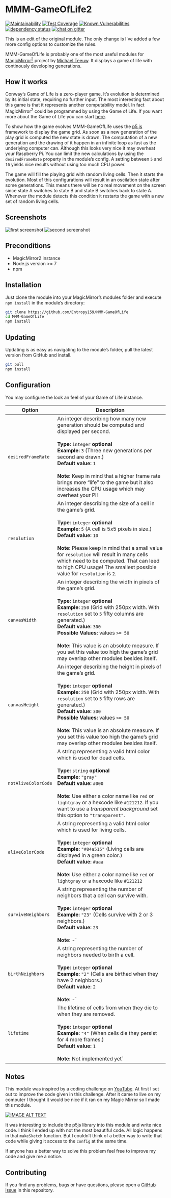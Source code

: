 # MMM-GameOfLife2

[![Maintainability](https://api.codeclimate.com/v1/badges/35bd2bb135cce603299d/maintainability)](https://codeclimate.com/github/raywo/MMM-GameOfLife/maintainability)
[![Test Coverage](https://api.codeclimate.com/v1/badges/35bd2bb135cce603299d/test_coverage)](https://codeclimate.com/github/raywo/MMM-GameOfLife/test_coverage)
[![Known Vulnerabilities](https://snyk.io/test/github/raywo/mmm-GameOfLife/badge.svg?targetFile=package.json)](https://snyk.io/test/github/raywo/mmm-GameOfLife?targetFile=package.json)
[![dependency status](https://david-dm.org/raywo/MMM-GameOfLife.svg)](https://david-dm.org/raywo/MMM-GameOfLife)
[![chat on gitter](https://badges.gitter.im/raywo.svg)](https://gitter.im/raywo)

This is an edit of the original module. The only change is I've added a few more config options to customize the rules.

MMM-GameOfLife is probably one of the most useful modules for [MagicMirror<sup>2</sup>](https://github.com/MichMich/MagicMirror) project by [Michael Teeuw](https://github.com/MichMich). It displays a game of life with continously developing generations.

## How it works

Conway’s Game of Life is a zero-player game. It’s evolution is determined by its initial state, requiring no further input. The most interesting fact about this game is that it represents another computability model. In fact MagicMirror<sup>2</sup> could be programmed by using the Game of Life. If you want more about the Game of Life you can start [here](https://en.wikipedia.org/wiki/Conway%27s_Game_of_Life).

To show how the game evolves MMM-GameOfLife uses the [p5.js](https://p5js.org) framework to display the game grid. As soon as a new generation of the play grid is computed the new state is drawn. The computation of a new generation and the drawing of it happen in an infinite loop as fast as the underlying computer can. Although this looks very nice it may overheat your Raspberry Pi. You can limit the new calculations by using the `desiredFrameRate` property in the module’s config. A setting between `5` and `10` yields nice results without using too much CPU power.

The game will fill the playing grid with random living cells. Then it starts the evolution. Most of this configurations will result in an oscilation state after some generations. This means there will be no real movement on the screen since state A switches to state B and state B switches back to state A. Whenever the module detects this condition it restarts the game with a new set of random living cells.


## Screenshots

![first screenshot](img/screenshot_1.png) ![second screenshot](img/screenshot_2.png) 


## Preconditions

* MagicMirror2 instance
* Node.js version >= 7
* npm


## Installation

Just clone the module into your MagicMirror’s modules folder and execute `npm install` in the module’s directory:

```bash
git clone https://github.com/Entropy159/MMM-GameOfLife
cd MMM-GameOfLife
npm install
```

## Updating

Updating is as easy as navigating to the module’s folder, pull the latest version from GitHub and install.

```bash
git pull
npm install
```


## Configuration

You may configure the look an feel of your Game of Life instance.

| Option | Description |
| ------ | ----------- |
| `desiredFrameRate` | An integer describing how many new generation should be computed and displayed per second. <br><br>**Type:** `integer` **optional** <br>**Example:** `3` (Three new generations per second are drawn.)<br>**Default value:** `1` <br><br>**Note:** Keep in mind that a higher frame rate brings more “life” to the game but it also increases the CPU usage which may overheat your Pi! |
| `resolution` | An integer describing the size of a cell in the game’s grid. <br><br>**Type:** `integer` **optional** <br>**Example:** `5` (A cell is 5x5 pixels in size.)<br>**Default value:** `10` <br><br>**Note:** Please keep in mind that a small value for `resolution` will result in many cells which need to be computed. That can leed to high CPU usage! The smallest possible value for `resolution` is `2`. |
| `canvasWidth` | An integer describing the width in pixels of the game’s grid. <br><br>**Type:** `integer` **optional** <br>**Example:** `250` (Grid with 250px width. With `resolution` set to `5` fifty columns are generated.)<br>**Default value:** `300`<br>**Possible  Values:** values `>= 50` <br><br>**Note:** This value is an absolute measure. If you set this value too high the game’s grid may overlap other modules besides itself.|
| `canvasHeight` | An integer describing the height in pixels of the game’s grid. <br><br>**Type:** `integer` **optional** <br>**Example:** `250` (Grid with 250px width. With `resolution` set to `5` fifty rows are generated.)<br>**Default value:** `300` <br>**Possible  Values:** values `>= 50`<br><br>**Note:** This value is an absolute measure. If you set this value too high the game’s grid may overlap other modules besides itself.|
| `notAliveColorCode` | A string representing a valid html color which is used for dead cells. <br><br>**Type:** `string` **optional** <br>**Example:** `"gray"` <br>**Default value:** `#000` <br><br>**Note:** Use either a color name like `red` or `lightgray` or a hexcode like `#121212`. If you want to use a _transparent background_ set this option to `"transparent"`. |
| `aliveColorCode` | A string representing a valid html color which is used for living cells. <br><br>**Type:** `integer` **optional** <br>**Example:** `"#04a515"` (Living cells are displayed in a green color.)<br>**Default value:** `#aaa` <br><br>**Note:** Use either a color name like `red` or `lightgray` or a hexcode like `#121212` |
| `surviveNeighbors` | A string representing the number of neighbors that a cell can survive with. <br><br>**Type:** `integer` **optional** <br>**Example:** `"23"` (Cells survive with 2 or 3 neighbors.)<br>**Default value:** `23` <br><br>**Note:** -` |
| `birthNeighbors` | A string representing the number of neighbors needed to birth a cell. <br><br>**Type:** `integer` **optional** <br>**Example:** `"2"` (Cells are birthed when they have 2 neighbors.)<br>**Default value:** `2` <br><br>**Note:** -` |
| `lifetime` | The lifetime of cells from when they die to when they are removed. <br><br>**Type:** `integer` **optional** <br>**Example:** `"4"` (When cells die they persist for 4 more frames.)<br>**Default value:** `1` <br><br>**Note:** Not implemented yet` |



## Notes

This module was inspired by a coding challenge on [YouTube](http://www.youtube.com/watch?v=FWSR_7kZuYg). At first I set out to improve the code given in this challenge. After it came to live on my computer I thought it would be nice if it ran on my Magic Mirror so I made this module.

[![IMAGE ALT TEXT](http://img.youtube.com/vi/FWSR_7kZuYg/0.jpg)](http://www.youtube.com/watch?v=FWSR_7kZuYg "Coding Challenge #85: The Game of Life")

It was interesting to include the p5js library into this module and write nice code. I think I ended up with not the most beautiful code. All logic happens in that `makeSketch` function. But I couldn’t think of a better way to write that code while giving it access to the `config` at the same time.

If anyone has a better way to solve this problem feel free to improve my code and give me a notice.


## Contributing

If you find any problems, bugs or have questions, please open a [GitHub issue](https://github.com/raywo/MMM-GameOfLife/issues) in this repository.

